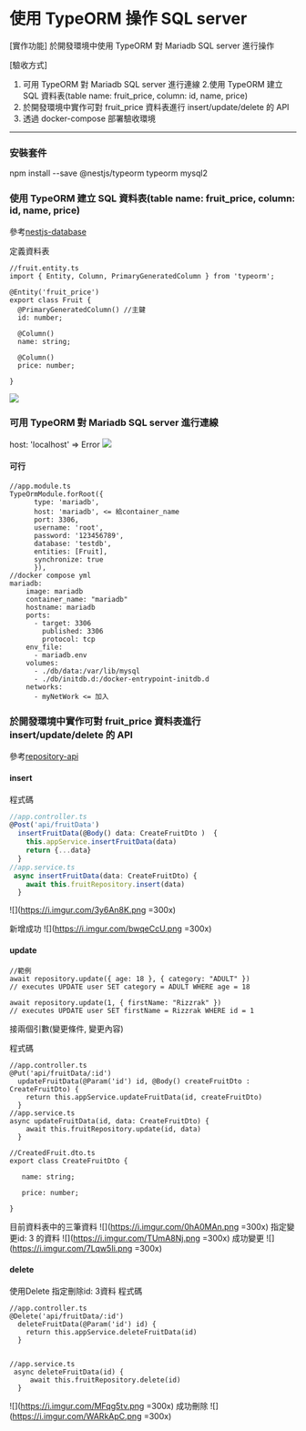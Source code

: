 # 使用 TypeORM 操作 SQL server

[實作功能]
於開發環境中使用 TypeORM 對 Mariadb SQL server 進行操作

[驗收方式]
1. 可用 TypeORM 對 Mariadb SQL server 進行連線
2.使用 TypeORM 建立 SQL 資料表(table name: fruit_price, column: id, name, price)
3. 於開發環境中實作可對 fruit_price 資料表進行 insert/update/delete 的 API
4. 透過 docker-compose 部署驗收環境

---
### 安裝套件
npm install --save @nestjs/typeorm typeorm mysql2

### 使用 TypeORM 建立 SQL 資料表(table name: fruit_price, column: id, name, price)
參考[nestjs-database](https://docs.nestjs.com/techniques/database)

定義資料表
```
//fruit.entity.ts
import { Entity, Column, PrimaryGeneratedColumn } from 'typeorm';

@Entity('fruit_price')
export class Fruit {
  @PrimaryGeneratedColumn() //主鍵
  id: number;

  @Column()
  name: string;

  @Column()
  price: number;

}
```
![](https://i.imgur.com/x2VEn7D.png)
### 可用 TypeORM 對 Mariadb SQL server 進行連線
host: 'localhost' => Error
![](https://i.imgur.com/80mc94E.png)

#### 可行
```
//app.module.ts
TypeOrmModule.forRoot({
      type: 'mariadb',
      host: 'mariadb', <= 給container_name
      port: 3306,
      username: 'root',
      password: '123456789',
      database: 'testdb', 
      entities: [Fruit],
      synchronize: true
      }),
//docker compose yml
mariadb:
    image: mariadb
    container_name: "mariadb"
    hostname: mariadb
    ports:
      - target: 3306
        published: 3306
        protocol: tcp
    env_file:
      - mariadb.env
    volumes:
      - ./db/data:/var/lib/mysql
      - ./db/initdb.d:/docker-entrypoint-initdb.d
    networks:
      - myNetWork <= 加入
```

### 於開發環境中實作可對 fruit_price 資料表進行 insert/update/delete 的 API
參考[repository-api](https://orkhan.gitbook.io/typeorm/docs/repository-api)
#### insert
程式碼
```typescript
//app.controller.ts
@Post('api/fruitData')
  insertFruitData(@Body() data: CreateFruitDto )  {
    this.appService.insertFruitData(data)
    return {...data}
  } 
//app.service.ts
 async insertFruitData(data: CreateFruitDto) {
    await this.fruitRepository.insert(data)
  }
```
![](https://i.imgur.com/3y6An8K.png =300x)

新增成功
![](https://i.imgur.com/bwqeCcU.png =300x)


#### update
```
//範例
await repository.update({ age: 18 }, { category: "ADULT" })
// executes UPDATE user SET category = ADULT WHERE age = 18

await repository.update(1, { firstName: "Rizzrak" })
// executes UPDATE user SET firstName = Rizzrak WHERE id = 1
```
接兩個引數(變更條件, 變更內容)

程式碼
```typescript!
//app.controller.ts
@Put('api/fruitData/:id')
  updateFruitData(@Param('id') id, @Body() createFruitDto : CreateFruitDto) {
    return this.appService.updateFruitData(id, createFruitDto)
  }
//app.service.ts
async updateFruitData(id, data: CreateFruitDto) {
    await this.fruitRepository.update(id, data)
  }
  
//CreatedFruit.dto.ts
export class CreateFruitDto {
   
   name: string;

   price: number;

}
```

目前資料表中的三筆資料
![](https://i.imgur.com/0hA0MAn.png =300x)
指定變更id: 3 的資料
![](https://i.imgur.com/TUmA8Nj.png =300x)
成功變更
![](https://i.imgur.com/7Lqw5Ii.png =300x)



#### delete
使用Delete 指定刪除id: 3資料
程式碼
```typescript!
//app.controller.ts
@Delete('api/fruitData/:id')
  deleteFruitData(@Param('id') id) {
    return this.appService.deleteFruitData(id)
  }


//app.service.ts
 async deleteFruitData(id) {
     await this.fruitRepository.delete(id)
  }
```
![](https://i.imgur.com/MFqg5tv.png =300x)
成功刪除
![](https://i.imgur.com/WARkApC.png =300x)



